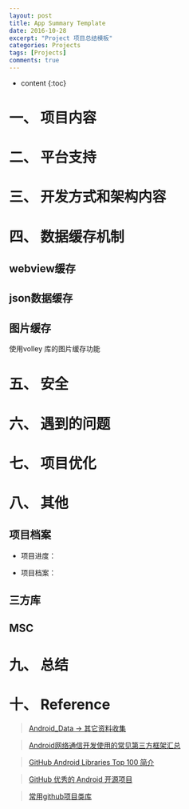 ```yaml
---
layout: post
title: App Summary Template
date: 2016-10-28
excerpt: "Project 项目总结模板"
categories: Projects
tags: [Projects]
comments: true
---
```


* content
{:toc}


# 一、 项目内容


# 二、 平台支持


# 三、 开发方式和架构内容


# 四、 数据缓存机制

## webview缓存

## json数据缓存

## 图片缓存

使用volley 库的图片缓存功能


# 五、 安全


# 六、 遇到的问题


# 七、 项目优化


# 八、 其他

## 项目档案

- 项目进度：

- 项目档案：

## 三方库

## MSC


# 九、 总结


# 十、 Reference


> [Android_Data -> 其它资料收集](https://github.com/Freelander/Android_Data)

> [Android网络通信开发使用的常见第三方框架汇总](http://blog.csdn.net/liuhaomatou/article/details/44857005)

> [GitHub Android Libraries Top 100 简介]( https://github.com/Freelander/Android_Data/blob/master/Android-Librarys-Top-100.md?hmsr=toutiao.io&amp;utm_medium=toutiao.io&amp;utm_source=toutiao.io)

> [GitHub 优秀的 Android 开源项目](http://blog.csdn.net/shulianghan/article/details/18046021)

> [常用github项目类库](http://www.csdn123.com/html/topnews201408/14/2714.htm)
